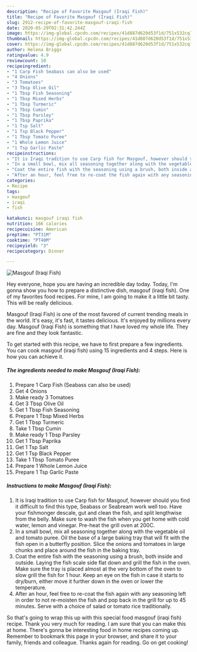 ```yaml
---
description: "Recipe of Favorite Masgouf (Iraqi Fish)"
title: "Recipe of Favorite Masgouf (Iraqi Fish)"
slug: 2912-recipe-of-favorite-masgouf-iraqi-fish
date: 2020-05-29T02:31:42.244Z
image: https://img-global.cpcdn.com/recipes/41d887d620d53f1d/751x532cq70/masgouf-iraqi-fish-recipe-main-photo.jpg
thumbnail: https://img-global.cpcdn.com/recipes/41d887d620d53f1d/751x532cq70/masgouf-iraqi-fish-recipe-main-photo.jpg
cover: https://img-global.cpcdn.com/recipes/41d887d620d53f1d/751x532cq70/masgouf-iraqi-fish-recipe-main-photo.jpg
author: Helena Briggs
ratingvalue: 4.9
reviewcount: 10
recipeingredient:
- "1 Carp Fish Seabass can also be used"
- "4 Onions"
- "3 Tomatoes"
- "3 Tbsp Olive Oil"
- "1 Tbsp Fish Seasoning"
- "1 Tbsp Mixed Herbs"
- "1 Tbsp Turmeric"
- "1 Tbsp Cumin"
- "1 Tbsp Parsley"
- "1 Tbsp Paprika"
- "1 Tsp Salt"
- "1 Tsp Black Pepper"
- "1 Tbsp Tomato Puree"
- "1 Whole Lemon Juice"
- "1 Tsp Garlic Paste"
recipeinstructions:
- "It is Iraqi tradition to use Carp fish for Masgouf, however should you find it difficult to find this type, Seabass or Seabream work well too. Have your fishmonger descale, gut and clean the fish, and split lengthwise from the belly. Make sure to wash the fish when you get home with cold water, lemon and vinegar. Pre-heat the grill oven at 200C."
- "In a small bowl, mix all seasoning together along with the vegetable oil and tomato puree. Oil the base of a large baking tray that will fit with the fish open in a butterfly position. Slice the onions and tomatoes in large chunks and place around the fish in the baking tray."
- "Coat the entire fish with the seasoning using a brush, both inside and outside. Laying the fish scale side flat down and grill the fish in the oven. Make sure the tray is placed almost at the very bottom of the oven to slow grill the fish for 1 hour. Keep an eye on the fish in case it starts to dry/burn, either move it further down in the oven or lower the temperature."
- "After an hour, feel free to re-coat the fish again with any seasoning left in order to not re-moisten the fish and pop back in the grill for up to 45 minutes. Serve with a choice of salad or tomato rice traditionally."
categories:
- Recipe
tags:
- masgouf
- iraqi
- fish

katakunci: masgouf iraqi fish 
nutrition: 166 calories
recipecuisine: American
preptime: "PT31M"
cooktime: "PT40M"
recipeyield: "3"
recipecategory: Dinner

---
```



![Masgouf (Iraqi Fish)](https://img-global.cpcdn.com/recipes/41d887d620d53f1d/751x532cq70/masgouf-iraqi-fish-recipe-main-photo.jpg)

Hey everyone, hope you are having an incredible day today. Today, I'm gonna show you how to prepare a distinctive dish, masgouf (iraqi fish). One of my favorites food recipes. For mine, I am going to make it a little bit tasty. This will be really delicious.

Masgouf (Iraqi Fish) is one of the most favored of current trending meals in the world. It's easy, it's fast, it tastes delicious. It's enjoyed by millions every day. Masgouf (Iraqi Fish) is something that I have loved my whole life. They are fine and they look fantastic.




To get started with this recipe, we have to first prepare a few ingredients. You can cook masgouf (iraqi fish) using 15 ingredients and 4 steps. Here is how you can achieve it.

<!--inarticleads1-->

##### The ingredients needed to make Masgouf (Iraqi Fish):

1. Prepare 1 Carp Fish (Seabass can also be used)
1. Get 4 Onions
1. Make ready 3 Tomatoes
1. Get 3 Tbsp Olive Oil
1. Get 1 Tbsp Fish Seasoning
1. Prepare 1 Tbsp Mixed Herbs
1. Get 1 Tbsp Turmeric
1. Take 1 Tbsp Cumin
1. Make ready 1 Tbsp Parsley
1. Get 1 Tbsp Paprika
1. Get 1 Tsp Salt
1. Get 1 Tsp Black Pepper
1. Take 1 Tbsp Tomato Puree
1. Prepare 1 Whole Lemon Juice
1. Prepare 1 Tsp Garlic Paste




<!--inarticleads2-->

##### Instructions to make Masgouf (Iraqi Fish):

1. It is Iraqi tradition to use Carp fish for Masgouf, however should you find it difficult to find this type, Seabass or Seabream work well too. Have your fishmonger descale, gut and clean the fish, and split lengthwise from the belly. Make sure to wash the fish when you get home with cold water, lemon and vinegar. Pre-heat the grill oven at 200C.
1. In a small bowl, mix all seasoning together along with the vegetable oil and tomato puree. Oil the base of a large baking tray that will fit with the fish open in a butterfly position. Slice the onions and tomatoes in large chunks and place around the fish in the baking tray.
1. Coat the entire fish with the seasoning using a brush, both inside and outside. Laying the fish scale side flat down and grill the fish in the oven. Make sure the tray is placed almost at the very bottom of the oven to slow grill the fish for 1 hour. Keep an eye on the fish in case it starts to dry/burn, either move it further down in the oven or lower the temperature.
1. After an hour, feel free to re-coat the fish again with any seasoning left in order to not re-moisten the fish and pop back in the grill for up to 45 minutes. Serve with a choice of salad or tomato rice traditionally.




So that's going to wrap this up with this special food masgouf (iraqi fish) recipe. Thank you very much for reading. I am sure that you can make this at home. There's gonna be interesting food in home recipes coming up. Remember to bookmark this page in your browser, and share it to your family, friends and colleague. Thanks again for reading. Go on get cooking!

